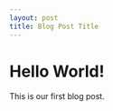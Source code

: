 ```yaml
---
layout: post
title: Blog Post Title
---
```


<h1 class="text-2xl container mx-auto">Hello World!</h1>

<p class="text-base container mx-auto">This is our first blog post.</p>